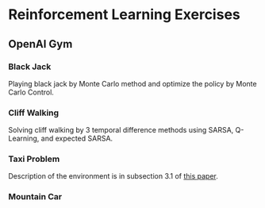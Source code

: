 # Reinforcement Learning Exercises

## OpenAI Gym
### Black Jack
Playing black jack by Monte Carlo method and optimize the policy by Monte Carlo Control.

### Cliff Walking
Solving cliff walking by 3 temporal difference methods using SARSA, Q-Learning, and expected SARSA.

### Taxi Problem
Description of the environment is in subsection 3.1 of [this paper](https://arxiv.org/pdf/cs/9905014.pdf).

### Mountain Car